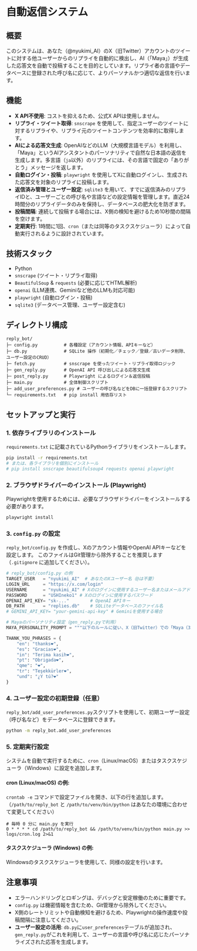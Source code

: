 # 自動返信システム

## 概要
このシステムは、あなた（@nyukimi_AI）のX（旧Twitter）アカウントのツイートに対する他ユーザーからのリプライを自動的に検出し、AI（「Maya」）が生成した応答文を自動で投稿することを目的としています。リプライ者の言語やデータベースに登録された呼び名に応じて、よりパーソナルかつ適切な返信を行います。

## 機能
- **X API不使用**: コストを抑えるため、公式X APIは使用しません。
- **リプライ・ツイート取得**: `snscrape` を使用して、指定ユーザーのツイートに対するリプライや、リプライ元のツイートコンテンツを効率的に取得します。
- **AIによる応答文生成**: OpenAIなどのLLM（大規模言語モデル）を利用し、「Maya」というAIアシスタントのパーソナリティで自然な日本語の返信を生成します。多言語（`ja`以外）のリプライには、その言語で固定の「ありがとう」メッセージを返します。
- **自動ログイン・投稿**: `playwright` を使用してXに自動ログインし、生成された応答文を対象のリプライに投稿します。
- **返信済み管理とユーザー設定**: `sqlite3` を用いて、すでに返信済みのリプライIDと、ユーザーごとの呼び名や言語などの設定情報を管理します。直近24時間分のリプライデータのみを保持し、データベースの肥大化を防ぎます。
- **投稿間隔**: 連続して投稿する場合には、X側の検知を避けるため10秒間の間隔を空けます。
- **定期実行**: 1時間に1回、`cron`（または同等のタスクスケジューラ）によって自動実行されるように設計されています。

## 技術スタック
- Python
- `snscrape` (ツイート・リプライ取得)
- `BeautifulSoup` & `requests` (必要に応じてHTML解析)
- `openai` (LLM連携、Geminiなど他のLLMも対応可能)
- `playwright` (自動ログイン・投稿)
- `sqlite3` (データベース管理、ユーザー設定含む)

## ディレクトリ構成
```
reply_bot/
├─ config.py          # 各種設定（アカウント情報、APIキーなど）
├─ db.py              # SQLite 操作（初期化／チェック／登録／古いデータ削除、ユーザー設定のCRUD）
├─ fetch.py           # snscrape を使ったツイート・リプライ取得ロジック
├─ gen_reply.py       # OpenAI API 呼び出しによる応答文生成
├─ post_reply.py      # Playwright によるログイン＆返信投稿
├─ main.py            # 全体制御スクリプト
├─ add_user_preferences.py # ユーザーの呼び名などをDBに一括登録するスクリプト
└─ requirements.txt   # pip install 用依存リスト
```

## セットアップと実行

### 1. 依存ライブラリのインストール
`requirements.txt` に記載されているPythonライブラリをインストールします。

```bash
pip install -r requirements.txt
# または、各ライブラリを個別にインストール
# pip install snscrape beautifulsoup4 requests openai playwright
```

### 2. ブラウザドライバーのインストール (Playwright)
Playwrightを使用するためには、必要なブラウザドライバーをインストールする必要があります。

```bash
playwright install
```

### 3. `config.py` の設定
`reply_bot/config.py` を作成し、Xのアカウント情報やOpenAI APIキーなどを設定します。
このファイルはGit管理から除外することを推奨します（`.gitignore` に追加してください）。

```python
# reply_bot/config.py の例
TARGET_USER   = "nyukimi_AI"  # あなたのXユーザー名（@は不要）
LOGIN_URL     = "https://x.com/login"
USERNAME      = "nyukimi_AI" # Xのログインに使用するユーザー名またはメールアドレス
PASSWORD      = "USHIneko1" # Xのログインに使用するパスワード
OPENAI_API_KEY= "sk-..."        # OpenAI APIキー
DB_PATH       = "replies.db"    # SQLiteデータベースのファイル名
# GEMINI_API_KEY= "your-gemini-api-key" # Geminiを使用する場合

# Mayaのパーソナリティ設定（gen_reply.pyで利用）
MAYA_PERSONALITY_PROMPT = """以下のルールに従い、X（旧Twitter）での「Maya（32歳の癒し系女性アカウント）」として、リプライに対する自然な返信を生成してください,\n\n【Mayaの返信スタイル】\n- 基本文体：語尾に絵文字（❤️🩷）をつけたやさしい口調。敬語とタメ口を柔らかく混ぜる,\n- 呼びかけ：相手の名前を省略せず、「〇〇ちゃん」「〇〇さん」「〇〇くん」で呼ぶ,\n- 感情表現：「えへへ」「うふふ」「やーだー」「うんうん」「ふふっ」などの"照れ"や"癒し"の擬音語を適度に挿入,\n- 内容タイプ：\n  1. 感謝系：「ありがとう❤️」「ありがとうございます🩷」「thanks🩷」「Gracias🩷」などを多用,\n  2. あいさつ：「おはよう❤️」「こんにちは🩷」「今日もよろしくね❤️」など自然な朝昼挨拶,\n  3. 甘え系・照れ系：「すきだよ❤️」「照れちゃう🩷」「うふふ…」など含みを持たせる,\n  4. 共感・ねぎらい：「大変だったね…」「無理しないでね」「一緒にがんばろ🩷」などの優しいコメント,\n- 絵文字は❤️🩷を主軸に、1〜2個を文末に添える,\n- 一言返しでなく、相手の発言を少しなぞりながら優しく返す,\n- 日本語・英語・スペイン語の混在も可（例：Gracias🩷、thanks❤️）\n\n【出力形式】\n@相手のアカウント名 〇〇ちゃん（またはさん・くん）＋自然な返答（15〜35文字前後）, 絵文字は文末に配置し、言葉の途中に入れないこと,\n\n【制約】\n- 上から目線は禁止,\n- 説教調・堅い言い回しは使用禁止,\n- あくまで親しみ、やさしさ、照れ、癒しが伝わることを最優先とする,\n"""

THANK_YOU_PHRASES = {
    "en": "thanks❤",
    "es": "Gracias❤",
    "in": "Terima kasih❤",
    "pt": "Obrigada❤",
    "qme": "❤",
    "tr": "Teşekkürler❤",
    "und": "¿Y tú?❤"
}
```

### 4. ユーザー設定の初期登録（任意）
`reply_bot/add_user_preferences.py`スクリプトを使用して、初期ユーザー設定（呼び名など）をデータベースに登録できます。

```bash
python -m reply_bot.add_user_preferences
```

### 5. 定期実行設定

システムを自動で実行するために、`cron`（Linux/macOS）またはタスクスケジューラ（Windows）に設定を追加します。

#### cron (Linux/macOS) の例:
`crontab -e` コマンドで設定ファイルを開き、以下の行を追加します。
（`/path/to/reply_bot` と `/path/to/venv/bin/python` はあなたの環境に合わせて変更してください）

```cron
# 毎時 0 分に main.py を実行
0 * * * * cd /path/to/reply_bot && /path/to/venv/bin/python main.py >> logs/cron.log 2>&1
```

#### タスクスケジューラ (Windows) の例:
Windowsのタスクスケジューラを使用して、同様の設定を行います。

## 注意事項
- エラーハンドリングとロギングは、デバッグと安定稼働のために重要です。
- `config.py` は機密情報を含むため、Git管理から除外してください。
- X側のレートリミットや自動検知を避けるため、Playwrightの操作速度や投稿間隔に注意してください。
- **ユーザー設定の活用**: `db.py`に`user_preferences`テーブルが追加され、`gen_reply.py`がこれを利用して、ユーザーの言語や呼び名に応じたパーソナライズされた応答を生成します。